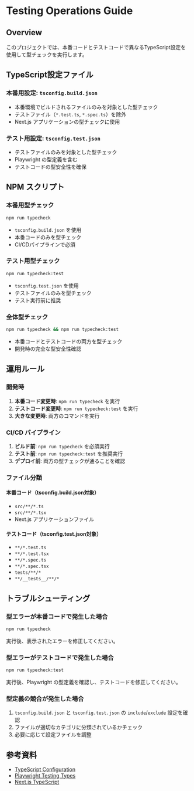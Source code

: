 # Testing Operations Guide

## Overview

このプロジェクトでは、本番コードとテストコードで異なるTypeScript設定を使用して型チェックを実行します。

## TypeScript設定ファイル

### 本番用設定: `tsconfig.build.json`
- 本番環境でビルドされるファイルのみを対象とした型チェック
- テストファイル（`*.test.ts`, `*.spec.ts`）を除外
- Next.js アプリケーションの型チェックに使用

### テスト用設定: `tsconfig.test.json`
- テストファイルのみを対象とした型チェック
- Playwright の型定義を含む
- テストコードの型安全性を確保

## NPM スクリプト

### 本番用型チェック
```bash
npm run typecheck
```
- `tsconfig.build.json` を使用
- 本番コードのみを型チェック
- CI/CDパイプラインで必須

### テスト用型チェック  
```bash
npm run typecheck:test
```
- `tsconfig.test.json` を使用
- テストファイルのみを型チェック
- テスト実行前に推奨

### 全体型チェック
```bash
npm run typecheck && npm run typecheck:test
```
- 本番コードとテストコードの両方を型チェック
- 開発時の完全な型安全性確認

## 運用ルール

### 開発時
1. **本番コード変更時**: `npm run typecheck` を実行
2. **テストコード変更時**: `npm run typecheck:test` を実行
3. **大きな変更時**: 両方のコマンドを実行

### CI/CD パイプライン
1. **ビルド前**: `npm run typecheck` を必須実行
2. **テスト前**: `npm run typecheck:test` を推奨実行
3. **デプロイ前**: 両方の型チェックが通ることを確認

### ファイル分類

#### 本番コード（tsconfig.build.json対象）
- `src/**/*.ts`
- `src/**/*.tsx`
- Next.js アプリケーションファイル

#### テストコード（tsconfig.test.json対象）
- `**/*.test.ts`
- `**/*.test.tsx`
- `**/*.spec.ts`
- `**/*.spec.tsx`
- `tests/**/*`
- `**/__tests__/**/*`

## トラブルシューティング

### 型エラーが本番コードで発生した場合
```bash
npm run typecheck
```
実行後、表示されたエラーを修正してください。

### 型エラーがテストコードで発生した場合
```bash
npm run typecheck:test
```
実行後、Playwright の型定義を確認し、テストコードを修正してください。

### 型定義の競合が発生した場合
1. `tsconfig.build.json` と `tsconfig.test.json` の `include`/`exclude` 設定を確認
2. ファイルが適切なカテゴリに分類されているかチェック
3. 必要に応じて設定ファイルを調整

## 参考資料

- [TypeScript Configuration](https://www.typescriptlang.org/tsconfig)
- [Playwright Testing Types](https://playwright.dev/docs/test-typescript)
- [Next.js TypeScript](https://nextjs.org/docs/app/building-your-application/configuring/typescript)